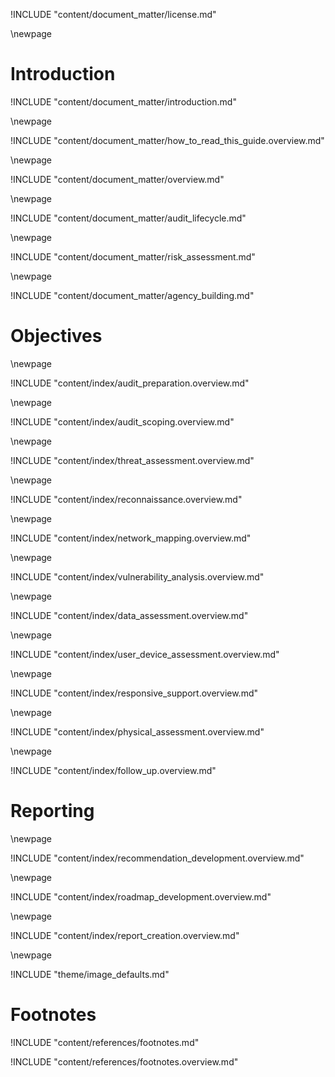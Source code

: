 	
<!-- License -->

!INCLUDE "content/document_matter/license.md"

\newpage

<!-- Introduction -->

# Introduction

!INCLUDE "content/document_matter/introduction.md"

\newpage

!INCLUDE "content/document_matter/how_to_read_this_guide.overview.md"

\newpage

<!-- Overview -->

!INCLUDE "content/document_matter/overview.md"

\newpage

<!-- Audit Lifecyce -->

!INCLUDE "content/document_matter/audit_lifecycle.md"

\newpage
<!-- Risk Modeling -->

!INCLUDE "content/document_matter/risk_assessment.md"

\newpage
<!-- Agency Building -->

!INCLUDE "content/document_matter/agency_building.md"

# Objectives

\newpage
<!-- Audit Preparation-->

!INCLUDE "content/index/audit_preparation.overview.md"

\newpage
<!-- Audit Scoping-->

!INCLUDE "content/index/audit_scoping.overview.md"

\newpage
<!-- Threat Assessment -->

!INCLUDE "content/index/threat_assessment.overview.md"

\newpage
<!-- Reconnaissance -->

!INCLUDE "content/index/reconnaissance.overview.md"

\newpage
<!-- Network Mapping -->

!INCLUDE "content/index/network_mapping.overview.md"

\newpage
<!-- Vulnerability Analysis -->

!INCLUDE "content/index/vulnerability_analysis.overview.md"

\newpage
<!-- Data Assessment (assets) -->

!INCLUDE "content/index/data_assessment.overview.md"

\newpage
<!-- User Device Assessment -->

!INCLUDE "content/index/user_device_assessment.overview.md"

\newpage
<!-- Responsive Support -->

!INCLUDE "content/index/responsive_support.overview.md"

\newpage
<!-- Physical Assessment -->

!INCLUDE "content/index/physical_assessment.overview.md"

\newpage
<!-- Follow Up -->

!INCLUDE "content/index/follow_up.overview.md"

# Reporting

\newpage
<!-- Recommendation Development -->

!INCLUDE "content/index/recommendation_development.overview.md"

\newpage
<!-- Roadmap Development -->

!INCLUDE "content/index/roadmap_development.overview.md"

\newpage
<!-- Reporting Creation -->

!INCLUDE "content/index/report_creation.overview.md"

\newpage

<!-- Load Default Images -->

!INCLUDE "theme/image_defaults.md"

# Footnotes

<!-- Load Footnotes -->

!INCLUDE "content/references/footnotes.md"

<!-- Update Footnotes for overview -->

!INCLUDE "content/references/footnotes.overview.md"
